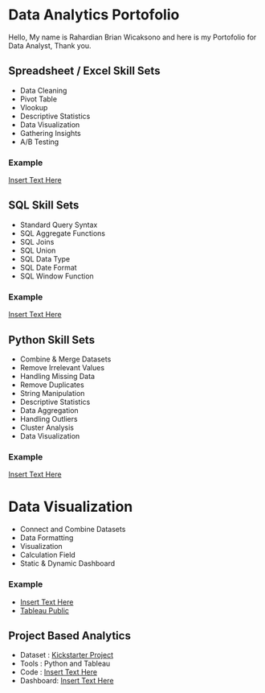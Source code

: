 # Data Analytics Portofolio
Hello, My name is Rahardian Brian Wicaksono and here is my Portofolio for Data Analyst, Thank you.
## Spreadsheet / Excel Skill Sets
- Data Cleaning
- Pivot Table
- Vlookup
- Descriptive Statistics
- Data Visualization
- Gathering Insights
- A/B Testing
### Example
[Insert Text Here](INSERT-LINK-HERE)
  
## SQL Skill Sets
- Standard Query Syntax
- SQL Aggregate Functions
- SQL Joins
- SQL Union
- SQL Data Type
- SQL Date Format
- SQL Window Function
### Example
[Insert Text Here](INSERT-LINK-HERE)

## Python Skill Sets
- Combine & Merge Datasets
- Remove Irrelevant Values
- Handling Missing Data
- Remove Duplicates
- String Manipulation
- Descriptive Statistics
- Data Aggregation
- Handling Outliers
- Cluster Analysis
- Data Visualization
### Example
[Insert Text Here](INSERT-LINK-HERE)

# Data Visualization
- Connect and Combine Datasets
- Data Formatting
- Visualization
- Calculation Field
- Static & Dynamic Dashboard
### Example
- [Insert Text Here](INSERT-LINK-HERE)
- [Tableau Public](https://public.tableau.com/app/profile/rahardian.brian.wicaksono)

## Project Based Analytics
- Dataset  : [Kickstarter Project](https://www.mavenanalytics.io/data-playground?page=4)
- Tools    : Python and Tableau
- Code     : [Insert Text Here](INSERT-LINK-HERE)
- Dashboard: [Insert Text Here](INSERT-LINK-HERE)
